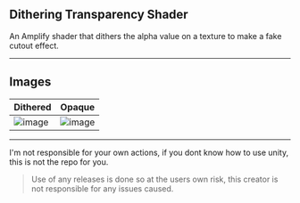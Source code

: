 ## Dithering Transparency Shader
An Amplify shader that dithers the alpha value on a texture to make a fake cutout effect.

---

## Images

|Dithered|Opaque|
|--------|------|
|![image](https://github.com/SketchFoxsky/CVR_Examples/assets/109103755/3cc52792-a099-4c3e-ad1e-237d2eb6806c)|![image](https://github.com/SketchFoxsky/CVR_Examples/assets/109103755/6c5e72b6-2418-42a1-a762-0fd20a957e07)|

---

I'm not responsible for your own actions, if you dont know how to use unity, this is not the repo for you.

> Use of any releases is done so at the users own risk, this creator is not responsible for any issues caused.
